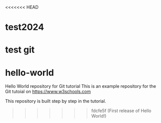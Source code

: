 <<<<<<< HEAD
# test2024
test git 
=======
# hello-world
Hello World repository for Git tutorial
This is an example repository for the Git tutoial on https://www.w3schools.com

This repository is built step by step in the tutorial. 
>>>>>>> fdcfe5f (First release of Hello World!)
